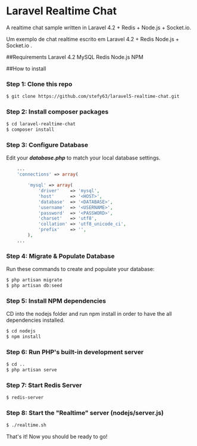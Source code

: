 # Laravel Realtime Chat

A realtime chat sample written in Laravel 4.2 + Redis + Node.js + Socket.io.

Um exemplo de chat realtime escrito em Laravel 4.2 + Redis Node.js + Socket.io .


##Requirements
	Laravel 4.2
	MySQL
	Redis
	Node.js
	NPM

##How to install
### Step 1: Clone this repo

```bash
$ git clone https://github.com/stefy63/laravel5-realtime-chat.git
```
### Step 2: Install composer packages

```bash
$ cd laravel-realtime-chat
$ composer install
```
### Step 3: Configure Database
Edit your ***database.php*** to match your local database settings.

```php
    ...
	'connections' => array(

		'mysql' => array(
			'driver'    => 'mysql',
			'host'      => '<HOST>',
			'database'  => '<DATABASE>',
			'username'  => '<USERNAME>',
			'password'  => '<PASSWORD>',
			'charset'   => 'utf8',
			'collation' => 'utf8_unicode_ci',
			'prefix'    => '',
		),
    ...
```
### Step 4: Migrate & Populate Database
Run these commands to create and populate your database:

```bash
$ php artisan migrate
$ php artisan db:seed
```

### Step 5: Install NPM dependencies
CD into the nodejs folder and run npm install in order to have the all dependencies installed.

```bash
$ cd nodejs
$ npm install
```

### Step 6: Run PHP's built-in development server

```bash
$ cd ..
$ php artisan serve
```
### Step 7: Start Redis Server

```bash
$ redis-server
```

### Step 8: Start the "Realtime" server (nodejs/server.js)

```bash
$ ./realtime.sh
```

That's it! Now you should be ready to go!
